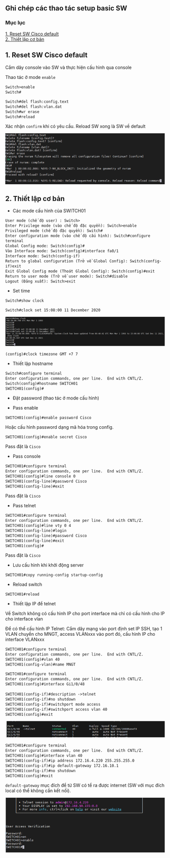 ## Ghi chép các thao tác setup basic SW

### Mục lục

[1. Reset SW Cisco default](#default)<br>
[2. Thiết lập cơ bản](#coban)<br>

<a name="default"></a>
## 1. Reset SW Cisco default

Cắm dây console vào SW và thực hiện cấu hình qua console

Thao tác ở mode `enable`

```
Switch>enable
Switch#
```

```
Switch#del flash:config.text
Switch#del flash:vlan.dat
Switch#wr erase
Switch#reload
```

Xác nhận `confirm` khi có yêu cầu. Reload SW xong là SW về default

![](../images/cisco-3750-setup-basic/Screenshot_932.png)

<a name="coban"></a>
## 2. Thiết lập cơ bản

- Các mode cấu hình của SWITCH01

```
User mode (chế độ user) : Switch>
Enter Privilege mode (vào chế độ đặc quyền): Switch>enable
Privileged mode (chế độ đặc quyền): Switch#
Enter configuration mode (vào chế độ cấu hình): Switch#configure terminal
Global Config mode: Switch(config)#
Vào Interface mode: Switch(config)#interface fa0/1
Interface mode: Switch(config-if)
Return to global configuration (Trở về Global Config): Switch(config-if)exit
Exit Global Config mode (Thoát Global Config): Switch(config)#exit
Return to user mode (Trở về user mode): Switch#disable
Logout (Đăng xuất): Switch>exit
```

- Set time

```
Switch#show clock
```

```
Switch#clock set 15:08:00 11 December 2020
```

![](../images/cisco-3750-setup-basic/Screenshot_933.png)

```
(config)#clock timezone GMT +7 7
```


- Thiết lập hostname

```
Switch#configure terminal
Enter configuration commands, one per line.  End with CNTL/Z.
Switch(config)#hostname SWITCH01
SWITCH01(config)#
```

- Đặt password (thao tác ở mode cấu hình)

+ Pass enable

```
SWITCH01(config)#enable password Cisco
```
Hoặc cấu hình password dạng mã hóa trong config.

```
SWITCH01(config)#enable secret Cisco
```

Pass đặt là `Cisco`

+ Pass console

```
SWITCH01#configure terminal
Enter configuration commands, one per line.  End with CNTL/Z.
SWITCH01(config)#line console 0
SWITCH01(config-line)#password Cisco
SWITCH01(config-line)#exit
```

Pass đặt là `Cisco`

+ Pass telnet

```
SWITCH01#configure terminal
Enter configuration commands, one per line.  End with CNTL/Z.
SWITCH01(config)#line vty 0 4
SWITCH01(config-line)#login
SWITCH01(config-line)#password Cisco
SWITCH01(config-line)#exit
SWITCH01(config)#
```

Pass đặt là `Cisco`

- Lưu cấu hình khi khởi động server

```
SWITCH01#copy running-config startup-config
```

- Reload switch

```
SWITCH01#reload
```

- Thiết lập IP để telnet

Về Switch không có cấu hình IP cho port interface mà chỉ có cấu hình cho IP cho interface vlan

Để có thể cấu hình IP Telnet: Cắm dây mạng vào port định set IP SSH, tạo 1 VLAN chuyển cho MNGT, access VLANxxx vào port đó, cấu hình IP cho interface VLANxxx

```
SWITCH01#configure terminal
Enter configuration commands, one per line.  End with CNTL/Z.
SWITCH01(config)#vlan 40
SWITCH01(config-vlan)#name MNGT
```

```
SWITCH01#configure terminal
Enter configuration commands, one per line.  End with CNTL/Z.
SWITCH01(config)#interface Gi1/0/48

SWITCH01(config-if)#description ->telnet
SWITCH01(config-if)#no shutdown
SWITCH01(config-if)#switchport mode access
SWITCH01(config-if)#switchport access vlan 40
SWITCH01(config)#exit
```

![](../images/cisco-3750-setup-basic/Screenshot_934.png)

```
SWITCH01#configure terminal
Enter configuration commands, one per line.  End with CNTL/Z.
SWITCH01(config)#interface vlan 40
SWITCH01(config-if)#ip address 172.16.4.220 255.255.255.0
SWITCH01(config-if)#ip default-gateway 172.16.10.1
SWITCH01(config-if)#no shutdown
SWITCH01(config)#exit
```

`default-gateway` mục đích để từ SW có tể ra được internet (SW với mục đích local có thể không cần kết nối).

![](../images/cisco-3750-setup-basic/Screenshot_935.png)


